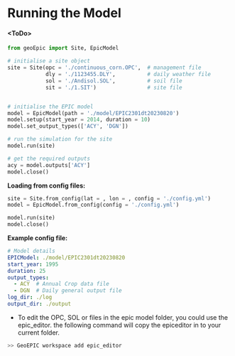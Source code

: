 # Running the Model
#### <ToDo\>

``` py
from geoEpic import Site, EpicModel

# initialise a site object
site = Site(opc = './continuous_corn.OPC',  # management file
            dly = './1123455.DLY',          # daily weather file 
            sol = './Andisol.SOL',          # soil file
            sit = './1.SIT')                # site file


# initialise the EPIC model
model = EpicModel(path = './model/EPIC2301dt20230820')
model.setup(start_year = 2014, duration = 10)
model.set_output_types(['ACY', 'DGN'])

# run the simulation for the site
model.run(site)

# get the required outputs
acy = model.outputs['ACY']
model.close()
```


**Loading from config files:**

```python
site = Site.from_config(lat = , lon = , config = './config.yml')
model = EpicModel.from_config(config = './config.yml')

model.run(site)
model.close()
```

**Example config file:**
```yaml
# Model details
EPICModel: ./model/EPIC2301dt20230820
start_year: 1995
duration: 25
output_types:
  - ACY  # Annual Crop data file
  - DGN  # Daily general output file
log_dir: ./log
output_dir: ./output
```

- To edit the OPC, SOL or files in the epic model folder, you could use the epic_editor. the following command will copy the epiceditor in to your current folder.

```bash
>> GeoEPIC workspace add epic_editor
```
